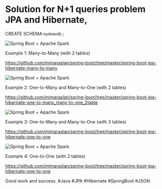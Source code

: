#  Solution for N+1 queries problem JPA and Hibernate,

CREATE SCHEMA `mydemodb` ;

![Spring Boot + Apache Spark](src/main/resources/images/Many-to-Many_2_tables.jpg)

Example 1: Many-to-Many (with 2 tables)

https://github.com/mimaraslan/spring-boot/tree/master/spring-boot-jpa-hibernate-many-to-many



![Spring Boot + Apache Spark](src/main/resources/images/One-to-Many_Many-to-One_2_tables.jpg)

Example 2: One-to-Many and Many-to-One (with 2 tables)

https://github.com/mimaraslan/spring-boot/tree/master/spring-boot-jpa-hibernate-one-to-many_many-to-one_2table



![Spring Boot + Apache Spark](src/main/resources/images/One-to-Many_Many-to-One_3_tables.jpg)

Example 3: One-to-Many and Many-to-One (with 3 tables)

https://github.com/mimaraslan/spring-boot/tree/master/spring-boot-jpa-hibernate-one-to-one



![Spring Boot + Apache Spark](src/main/resources/images/One-to-One_2_tables.jpg)

Example 4: One-to-One (with 2 tables)

https://github.com/mimaraslan/spring-boot/tree/master/spring-boot-jpa-hibernate-one-to-one


Good work and success.
#Java #JPA #Hibernate #SpringBoot #JSON

